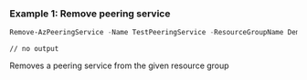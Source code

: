 ### Example 1: Remove peering service
```powershell
Remove-AzPeeringService -Name TestPeeringService -ResourceGroupName DemoRG
```

```output
// no output
```

Removes a peering service from the given resource group

